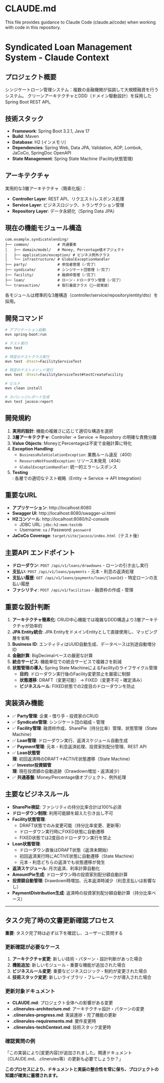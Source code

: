 # CLAUDE.md

This file provides guidance to Claude Code (claude.ai/code) when working with code in this repository.

# Syndicated Loan Management System - Claude Context

## プロジェクト概要
シンジケートローン管理システム：複数の金融機関が協調して大規模融資を行うシステム。
クリーンアーキテクチャとDDD（ドメイン駆動設計）を採用したSpring Boot REST API。

## 技術スタック
- **Framework**: Spring Boot 3.2.1, Java 17
- **Build**: Maven
- **Database**: H2 (インメモリ)
- **Dependencies**: Spring Web, Data JPA, Validation, AOP, Lombok, JaCoCo, SpringDoc OpenAPI
- **State Management**: Spring State Machine (Facility状態管理)

## アーキテクチャ
実用的な3層アーキテクチャ（簡素化版）：
- **Controller Layer**: REST API、リクエスト/レスポンス処理
- **Service Layer**: ビジネスロジック、トランザクション管理
- **Repository Layer**: データ永続化（Spring Data JPA）

## 現在の機能モジュール構造
```
com.example.syndicatelending/
├── common/             # 共通要素
│   ├── domain/model/   # Money, Percentage値オブジェクト
│   ├── application/exception/ # ビジネス例外クラス
│   └── infrastructure/ # GlobalExceptionHandler
├── party/              # 参加者管理（✅完了）
├── syndicate/          # シンジケート団管理（✅完了）
├── facility/           # 融資枠管理（✅完了）
├── loan/               # ローン・ドローダウン管理（✅完了）
└── transaction/        # 取引基底クラス（🔄一部実装）
```

各モジュールは標準的な3層構造（controller/service/repository/entity/dto）を採用。

## 開発コマンド
```bash
# アプリケーション起動
mvn spring-boot:run

# テスト実行
mvn test

# 特定のテストクラス実行
mvn test -Dtest=FacilityServiceTest

# 特定のテストメソッド実行
mvn test -Dtest=FacilityServiceTest#testCreateFacility

# ビルド
mvn clean install

# カバレッジレポート生成
mvn test jacoco:report
```

## 開発規約
1. **実用的設計**: 機能の複雑さに応じて適切な構造を選択
2. **3層アーキテクチャ**: Controller -> Service -> Repository の明確な責務分離
3. **Value Objects**: MoneyとPercentageは不変で金融計算に特化
4. **Exception Handling**: 
   - `BusinessRuleViolationException`: 業務ルール違反（400）
   - `ResourceNotFoundException`: リソース未発見（404）
   - `GlobalExceptionHandler`: 統一的エラーレスポンス
5. **Testing**: 各層での適切なテスト戦略（Entity -> Service -> API Integration）

## 重要なURL
- **アプリケーション**: http://localhost:8080
- **Swagger UI**: http://localhost:8080/swagger-ui.html
- **H2コンソール**: http://localhost:8080/h2-console
  - JDBC URL: `jdbc:h2:mem:testdb`
  - Username: `sa` / Password: `password`
- **JaCoCo Coverage**: `target/site/jacoco/index.html`（テスト後）

## 主要API エンドポイント
- **ドローダウン**: `POST /api/v1/loans/drawdowns` - ローンの引き出し実行
- **支払い**: `POST /api/v1/loans/payments` - 元本・利息の返済処理
- **支払い履歴**: `GET /api/v1/loans/payments/loan/{loanId}` - 特定ローンの支払い履歴
- **ファシリティ**: `POST /api/v1/facilities` - 融資枠の作成・管理

## 重要な設計判断
1. **アーキテクチャ簡素化**: CRUD中心機能では複雑なDDD構造より3層アーキテクチャが効率的
2. **JPA Entity統合**: JPA EntityをドメインEntityとして直接使用し、マッピング層を省略
3. **Business ID**: エンティティはUUID自動生成、データベースは別途自動増分ID
4. **金融計算**: BigDecimalベースの厳密な計算
5. **統合サービス**: 機能単位での統合サービスで複雑さを削減
6. **状態管理の導入**: Spring State MachineによるFacilityのライフサイクル管理
   - **目的**: ドローダウン実行後のFacility変更禁止を厳密に制御
   - **状態遷移**: DRAFT（変更可能） → FIXED（変更不可・確定済み）
   - **ビジネスルール**: FIXED状態での2度目のドローダウンを防止

## 実装済み機能
- ✅ **Party管理**: 企業・借り手・投資家のCRUD
- ✅ **Syndicate管理**: シンジケート団の組成・管理
- ✅ **Facility管理**: 融資枠作成、SharePie（持分比率）管理、状態管理（State Machine）
- ✅ **Loan管理**: ドローダウン実行、返済スケジュール自動生成
- ✅ **Payment管理**: 元本・利息返済処理、投資家別配分管理、REST API
- ✅ **Loan状態管理**: 初回返済時のDRAFT→ACTIVE状態遷移（State Machine）
- ✅ **Investor投資額管理**: 現在投資額の自動追跡（Drawdown増加・返済減少）
- ✅ **共通基盤**: Money/Percentage値オブジェクト、例外処理

## 主要なビジネスルール
- **SharePie検証**: ファシリティの持分比率合計は100%必須
- **ドローダウン制限**: 利用可能額を超えた引き出し不可
- **Facility状態管理**: 
  - DRAFT状態でのみ変更可能（持分比率変更、更新等）
  - ドローダウン実行時にFIXED状態に自動遷移
  - FIXED状態では2度目のドローダウン実行を禁止
- **Loan状態管理**:
  - ドローダウン直後はDRAFT状態（返済未開始）
  - 初回返済実行時にACTIVE状態に自動遷移（State Machine）
  - 元本・利息どちらの返済でも状態遷移が発生
- **返済スケジュール**: 月次返済、利率計算自動化
- **AmountPie生成**: ドローダウン時の投資家別配分額自動計算
- **投資額自動管理**: Drawdown時増加、元本返済時減少（利息支払いは影響なし）
- **PaymentDistribution生成**: 返済時の投資家別配分額自動計算（持分比率ベース）

---

## タスク完了時の文書更新確認プロセス

**重要**: タスク完了時は必ず以下を確認し、ユーザーに質問する

### 更新確認が必要なケース
1. **アーキテクチャ変更**: 新しい技術・パターン・設計判断があった場合
2. **機能追加**: 新しいモジュール・重要な機能が追加された場合  
3. **ビジネスルール変更**: 重要なビジネスロジック・制約が変更された場合
4. **技術スタック変更**: 新しいライブラリ・フレームワークが導入された場合

### 更新対象ドキュメント
- **CLAUDE.md**: プロジェクト全体への影響がある変更
- **.clinerules-architecture.md**: アーキテクチャ設計・パターンの変更
- **.clinerules-progress.md**: 実装進捗・完了機能の更新
- **.clinerules-requirements.md**: 要件変更時
- **.clinerules-techContext.md**: 技術スタック変更時

### 確認質問の例
「この実装により[変更内容]が追加されました。関連ドキュメント（CLAUDE.md、.clinerules等）の更新も必要でしょうか？」

**このプロセスにより、ドキュメントと実装の整合性を常に保ち、プロジェクトの知識が確実に蓄積されます。**